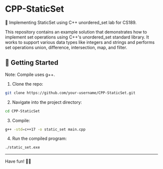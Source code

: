 # CPP-StaticSet
📝  Implementing StaticSet using C++ unordered_set lab for CS189.

This repository contains an example solution that demonstrates how to implement set operations using C++'s unordered_set standard library. It works to support various data types like integers and strings and performs set operations union, difference, intersection, map, and filter. 

## 🚀 Getting Started
Note: Compile uses g++.
1. Clone the repo:
  ```bash
  git clone https://github.com/your-username/CPP-StaticSet.git
  ```
2. Navigate into the project directory:
  ```bash
  cd CPP-StaticSet
  ```

3. Compile:
  ```bash
  g++ -std=c++17 -o static_set main.cpp
  ```

4. Run the compiled program:
  ```bash
  ./static_set.exe
  ```

---

Have fun! 🎉😻
